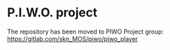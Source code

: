 # P.I.W.O. project
The repository has been moved to PIWO Project group: https://gitlab.com/skn_MOS/piwo/piwo_player
